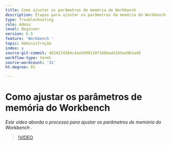 ```yaml
---
title: Como ajustar os parâmetros de memória do Workbench
description: Etapas para ajustar os parâmetros da memória do Workbench
type: Troubleshooting
role: Admin
level: Beginner
version: 6.5
feature: 'Workbench '
topic: Administração
index: y
source-git-commit: 462417d384c4aa5d99110f1b8dadd165ea9b2a49
workflow-type: tm+mt
source-wordcount: '31'
ht-degree: 6%

---
```




# Como ajustar os parâmetros de memória do Workbench

*Este vídeo aborda o processo para ajustar os parâmetros de memória do Workbench .*

>[!VIDEO](https://video.tv.adobe.com/v/335509?quality=9&learn=on)
